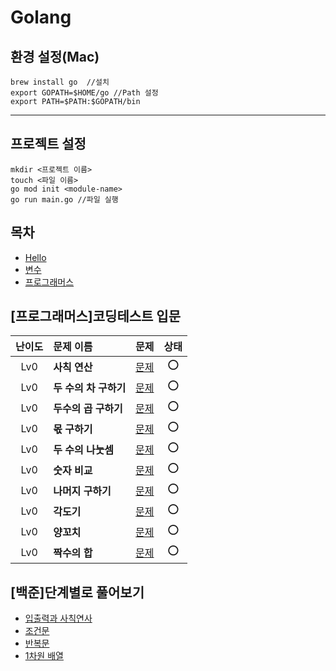 # Golang

## 환경 설정(Mac)

```
brew install go  //설치
export GOPATH=$HOME/go //Path 설정
export PATH=$PATH:$GOPATH/bin
```
---
## 프로젝트 설정

```
mkdir <프로젝트 이름>
touch <파일 이름>
go mod init <module-name>
go run main.go //파일 실행
```

## 목차
- [Hello](Hello/Readme.md)
- [변수](Var/Readme.md)
- [프로그래머스](Pro)



## [프로그래머스]코딩테스트 입문

|난이도|문제 이름|문제|상태|
|:---:|:---|:---:|:---:|
|Lv0|**사칙 연산**|[문제](https://school.programmers.co.kr/learn/courses/30/lessons/120802)|⭕️|
|Lv0|**두 수의 차 구하기**|[문제](https://school.programmers.co.kr/learn/courses/30/lessons/120803)|⭕️|
|Lv0|**두수의 곱 구하기**|[문제](https://school.programmers.co.kr/learn/courses/30/lessons/120804)|⭕️|
|Lv0|**몫 구하기**|[문제](https://school.programmers.co.kr/learn/courses/30/lessons/120805)|⭕️|
|Lv0|**두 수의 나눗셈**|[문제](https://school.programmers.co.kr/learn/courses/30/lessons/120806)|⭕️|
|Lv0|**숫자 비교**|[문제](https://school.programmers.co.kr/learn/courses/30/lessons/120807)|⭕️|
|Lv0|**나머지 구하기**|[문제](https://school.programmers.co.kr/learn/courses/30/lessons/120810)|⭕️|
|Lv0|**각도기**|[문제](https://school.programmers.co.kr/learn/courses/30/lessons/120829)|⭕️|
|Lv0|**양꼬치**|[문제](https://school.programmers.co.kr/learn/courses/30/lessons/120830)|⭕️|
|Lv0|**짝수의 합**|[문제](hhttps://school.programmers.co.kr/learn/courses/30/lessons/120831)|⭕️|

## [백준]단계별로 풀어보기

- [입출력과 사칙연사](Input/Readme.md)
- [조건문](IF/Readme.md)
- [반복문](FOR/Readme.md)
- [1차원 배열](ARR1/Readme.md)
